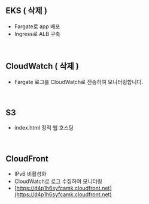 ## EKS ( 삭제 )
- Fargate로 app 배포
- Ingress로 ALB 구축

<br>

## CloudWatch ( 삭제 )
- Fargate 로그를 CloudWatch로 전송하여 모니터링합니다.

<br>

## S3
- index.html 정적 웹 호스팅

<br>

## CloudFront
- IPv6 비활성화
- CloudWatch로 로그 수집하여 모니터링
- [https://d4p1h6syfcamk.cloudfront.net](https://d4p1h6syfcamk.cloudfront.net)

